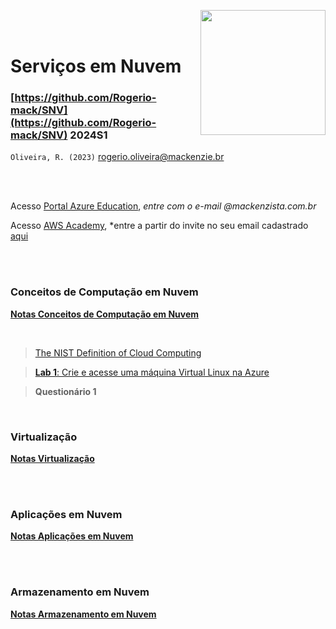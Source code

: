 <a href="url"><img src="http://meusite.mackenzie.br/rogerio/mackenzie_logo/UPM.2_horizontal_vermelho.jpg" align="right" width="200" ></a>

<br>

<br>

# Serviços em Nuvem

### [https://github.com/Rogerio-mack/SNV](https://github.com/Rogerio-mack/SNV) 2024S1

`Oliveira, R. (2023)` rogerio.oliveira@mackenzie.br

<br>

<br>

Acesso [Portal Azure Education](https://portal.azure.com), *entre com o e-mail @mackenzista.com.br*

Acesso [AWS Academy](https://www.awsacademy.com/), *entre a partir do invite no seu email cadastrado [aqui](https://docs.google.com/spreadsheets/d/1AuOc5wrKxTRAUyscyZ_tKTVgmn4tyg3WHTNRA9QjOx0/edit?usp=sharing)

<br>

<br>

### Conceitos de Computação em Nuvem

[**Notas Conceitos de Computação em Nuvem**](https://github.com/Rogerio-mack/SNV/blob/main/SNV_Aula1_Conceitos_de_Computacao_em_Nuvem.pdf)

<br>

> [The NIST Definition of Cloud Computing](https://github.com/Rogerio-mack/SNV/blob/main/nistspecialpublication800-145.pdf)

> [**Lab 1**: Crie e acesse uma máquina Virtual Linux na Azure](https://github.com/Rogerio-mack/SNV/blob/main/Lab1_Azure.md)

> **Questionário 1**

<!--
>> [Amazon S3](https://github.com/Rogerio-mack/SNV/blob/main/SNV_Aula_S3.pdf)

>>> [Tutorial: Configuring a static website on Amazon S3](https://docs.aws.amazon.com/AmazonS3/latest/userguide/HostingWebsiteOnS3Setup.html) 

>>> **Laboratório S3**: Crie um site estático, uma página html, no S# e informe a URL de acesso. Sua página deve ter no mínimo uma figura.

>> [**Google Cloud Foundations Academy 2023 (opcional)**](https://github.com/Rogerio-mack/GCF) Informe a URL de acesso ao seu perfil público no https://www.cloudskillsboost.google/ após completar ao menos 4 badges.
 
>> [Conectando instâncias EC2, `putty`, `RDP`](https://github.com/Rogerio-mack/SNV/blob/main/SNV_Aula_Conectando_EC2_Putty_RDP.pdf)

>> **Laboratório EC2**: Crie e acesse uma instância EC2 Linux (Amazon Linux) e acesse via `Putty`. Poste uma imagem (.png ou .pdf) como esta [aqui](https://github.com/Rogerio-mack/SNV/raw/main/figs/LinuxEC2print_putty.png).
-->

<br>

### Virtualização

[**Notas Virtualização**](https://github.com/Rogerio-mack/SNV/blob/main/SNV_Aula2_Virtualizacao.pdf)

<br>

<!--
>> **Laboratório VirtualBox**: Crie instância Ubuntu Linux com o [VirtualBox](https://virtualbox.org)

>> [Virtualização Benefícios](https://github.com/Rogerio-mack/SNV/blob/main/SNV_Virtualizacao_Beneficios.pdf)

>> **Laboratório EC2 (2)**: Crie e acesse uma instância EC2 Windows e acesse via RDP (Remote Desktop Protocol). Poste uma imagem (.png ou .pdf) como esta [aqui](https://github.com/Rogerio-mack/SNV/raw/main/figs/WindowsEC2print_putty.png).

>> Artigo CAPSI 2008 [Inserindo a Virtualização nos serviços e processos de TI](https://github.com/Rogerio-mack/SNV/blob/main/vmImpactRisk.pdf)*

>> [The Datacenter as a Computer: An Introduction to the Design of Warehouse-Scale Machines](https://github.com/Rogerio-mack/SNV/blob/main/dccomputer.pdf) 
Luiz André Barroso and Urs Hölzle 2009 (also [here](http://www.cs.yale.edu/homes/yu-minlan/teach/csci599-fall12/papers/dccomputer.pdf))*

>> [Google Data Center 360 Tour](https://blog.google/inside-google/infrastructure/googles-data-centers-inside-look/)*

-->

<br>

### Aplicações em Nuvem

[**Notas Aplicações em Nuvem**](https://github.com/Rogerio-mack/SNV/blob/main/SNV_Aula3_Aplicacoes_em_Nuvem.pdf)

<br>

<!--
>> **Laboratório EC2 `nginx`**: [Crie um webserver `nginx`](https://github.com/Rogerio-mack/SNV/blob/main/LabEC2_nginx.md)

>> [**Docker script**](https://github.com/Rogerio-mack/SNV/blob/main/Lab_docker.txt)

--> 

<br>

### Armazenamento em Nuvem

[**Notas Armazenamento em Nuvem**](https://github.com/Rogerio-mack/SNV/blob/main/SNV_Aula4_Armazenamento_em_Nuvem.pdf)

